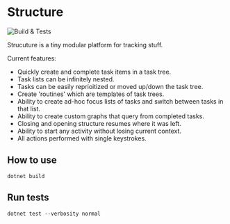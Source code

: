 ﻿# Structure
![Build & Tests](https://github.com/github/docs/actions/workflows/build.yml/badge.svg?branch=main)

Strucuture is a tiny modular platform for tracking stuff.

Current features:
- Quickly create and complete task items in a task tree.
- Task lists can be infinitely nested.
- Tasks can be easily reprioitized or moved up/down the task tree. 
- Create 'routines' which are templates of task trees.
- Ability to create ad-hoc focus lists of tasks and switch between tasks in that list.
- Ability to create custom graphs that query from completed tasks.
- Closing and opening structure resumes where it was left.
- Ability to start any activity without losing current context.
- All actions performed with single keystrokes.

## How to use

`dotnet build`

## Run tests

`dotnet test --verbosity normal`
